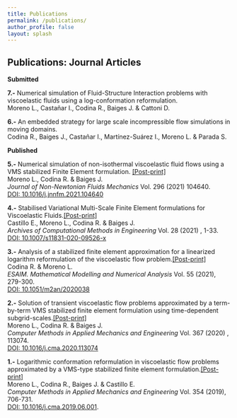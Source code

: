 ```yaml
---
title: Publications
permalink: /publications/
author_profile: false
layout: splash
---
```




## Publications: Journal Articles

**Submitted**

**7.-** Numerical simulation of Fluid-Structure Interaction problems with viscoelastic fluids using a log-conformation reformulation.\
Moreno L., Castañar I., Codina R., Baiges J. & Cattoni D.

**6.-** An embedded strategy for large scale incompressible flow simulations in moving domains.\
Codina R., Baiges J., Castañar I., Martínez-Suárez I., Moreno L. & Parada S.

**Published**

**5.-** Numerical simulation of non-isothermal viscoelastic fluid flows using a VMS stabilized Finite Element formulation. [[Post-print]](https://laura-moreno.github.io/assets/docs/artweb005-lm.pdf)\
Moreno L., Codina R. & Baiges J. \
*Journal of Non-Newtonian Fluids Mechanics* Vol. 296 (2021) 104640.\
[DOI: 10.1016/j.jnnfm.2021.104640](https://doi.org/10.1016/j.jnnfm.2021.104640)

**4.-** Stabilised Variational Multi-Scale Finite Element formulations for Viscoelastic Fluids.[[Post-print]](https://laura-moreno.github.io/assets/docs/artweb004-lm.pdf)\
Castillo E., Moreno L., Codina R. & Baiges J.\
*Archives of Computational Methods in Engineering* Vol. 28 (2021) , 1-33.\
[DOI: 10.1007/s11831-020-09526-x](https://doi.org/10.1007/s11831-020-09526-x)


**3.-** Analysis of a stabilized finite element approximation for a linearized logarithm reformulation of the viscoelastic flow problem.[[Post-print]](https://laura-moreno.github.io/assets/docs/artweb003-lm.pdf)\
Codina R. & Moreno L.\
*ESAIM. Mathematical Modelling and Numerical Analysis* Vol. 55 (2021), 279-300.\
[DOI: 10.1051/m2an/2020038](https://doi.org/10.1051/m2an/2020038)

**2.-** Solution of transient viscoelastic flow problems approximated by a term-by-term VMS stabilized finite element formulation using time-dependent subgrid-scales.[[Post-print]](https://laura-moreno.github.io/assets/docs/artweb002-lm.pdf)\
Moreno L., Codina R. & Baiges J.\
*Computer Methods in Applied Mechanics and Engineering* Vol. 367 (2020) , 113074.\
[DOI: 10.1016/j.cma.2020.113074](https://doi.org/10.1016/j.cma.2020.113074)

**1.-** Logarithmic conformation reformulation in viscoelastic flow problems approximated by a VMS-type stabilized finite element formulation.[[Post-print]](https://laura-moreno.github.io/assets/docs/artweb001-lm.pdf)\
Moreno L., Codina R., Baiges J. & Castillo E.\
*Computer Methods in Applied Mechanics and Engineering* Vol. 354 (2019), 706-731.\
[DOI: 10.1016/j.cma.2019.06.001](https://doi.org/10.1016/j.cma.2019.06.001).



